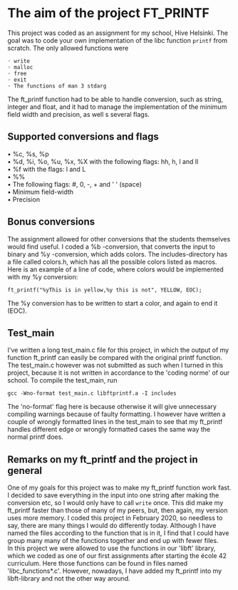 # The aim of the project FT_PRINTF
This project was coded as an assignment for my school, Hive Helsinki. The goal was to code your own implementation of the libc function `printf` from scratch. The only allowed functions were
```
◦ write
◦ malloc
◦ free
◦ exit
◦ The functions of man 3 stdarg
```

The ft_printf function had to be able to handle conversion, such as string, integer and float, and it had to manage the implementation of the minimum field width and precision, as well s several flags.

## Supported conversions and flags
• %c, %s, %p  
• %d, %i, %o, %u, %x, %X with the following flags: hh, h, l and ll  
• %f with the flags: l and L  
• %%  
• The following flags: #, 0, -, + and ' ' (space)  
• Minimum field-width  
• Precision  

## Bonus conversions
The assignment allowed for other conversions that the students themselves would find useful. I coded
a %b -conversion, that converts the input to binary and %y -conversion, which adds colors.
The includes-directory has a file called colors.h, which has all the possible colors listed as macros. Here is an example of a line of code, where colors would be implemented with my %y conversion:
```
ft_printf("%yThis is in yellow,%y this is not", YELLOW, EOC); 
```
The %y conversion has to be written to start a color, and again to end it (EOC).

## Test_main
I've written a long test_main.c file for this project, in which the output of my function ft_printf can easily be compared with the original printf function.
The test_main.c however was not submitted as such when I turned in this project, because it is not written in accordance to the 'coding norme' of our school.
To compile the test_main, run
```
gcc -Wno-format test_main.c libftprintf.a -I includes
```
The 'no-format' flag here is because otherwise it will give unnecessary compiling warnings because of faulty formatting. I however have written a couple of wrongly formatted lines 
in the test_main to see that my ft_printf handles different edge or wrongly formatted cases the same way the normal printf does.

## Remarks on my ft_printf and the project in general
One of my goals for this project was to make my ft_printf function work fast. I decided to save everything in the input 
into one string after making the conversion etc, so I would only have to call `write` once. This did make my ft_printf 
faster than those of many of my peers, but, then again, my version uses more memory.
I coded this project in February 2020, so needless to say, there are many things I would do differently today. Although I have
named the files according to the function that is in it, I find that I could have group many many of the functions together and end
up with fewer files.  
In this project we were allowed to use the functions in our 'libft' library, which we coded as one of our first assignments after starting the
école 42 curriculum. Here those functions can be found in files named 'libc_functions*.c'. However, nowadays, I have
added my ft_printf into my libft-library and not the other way around.
